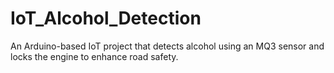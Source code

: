 # IoT_Alcohol_Detection
An Arduino-based IoT project that detects alcohol using an MQ3 sensor and locks the engine to enhance road safety.
